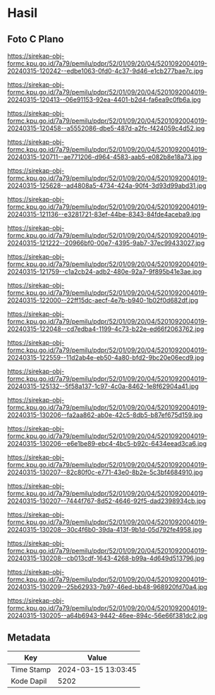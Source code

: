 # Hasil

## Foto C Plano

https://sirekap-obj-formc.kpu.go.id/7a79/pemilu/pdpr/52/01/09/20/04/5201092004019-20240315-120242--edbe1063-0fd0-4c37-9d46-e1cb277bae7c.jpg

https://sirekap-obj-formc.kpu.go.id/7a79/pemilu/pdpr/52/01/09/20/04/5201092004019-20240315-120413--06e91153-92ea-4401-b2d4-fa6ea9c0fb6a.jpg

https://sirekap-obj-formc.kpu.go.id/7a79/pemilu/pdpr/52/01/09/20/04/5201092004019-20240315-120458--a5552086-dbe5-487d-a2fc-f424059c4d52.jpg

https://sirekap-obj-formc.kpu.go.id/7a79/pemilu/pdpr/52/01/09/20/04/5201092004019-20240315-120711--ae771206-d964-4583-aab5-e082b8e18a73.jpg

https://sirekap-obj-formc.kpu.go.id/7a79/pemilu/pdpr/52/01/09/20/04/5201092004019-20240315-125628--ad4808a5-4734-424a-90f4-3d93d99abd31.jpg

https://sirekap-obj-formc.kpu.go.id/7a79/pemilu/pdpr/52/01/09/20/04/5201092004019-20240315-121136--e3281721-83ef-44be-8343-84fde4aceba9.jpg

https://sirekap-obj-formc.kpu.go.id/7a79/pemilu/pdpr/52/01/09/20/04/5201092004019-20240315-121222--20966bf0-00e7-4395-9ab7-37ec99433027.jpg

https://sirekap-obj-formc.kpu.go.id/7a79/pemilu/pdpr/52/01/09/20/04/5201092004019-20240315-121759--c1a2cb24-adb2-480e-92a7-9f895b41e3ae.jpg

https://sirekap-obj-formc.kpu.go.id/7a79/pemilu/pdpr/52/01/09/20/04/5201092004019-20240315-122000--22ff15dc-aecf-4e7b-b940-1b02f0d682df.jpg

https://sirekap-obj-formc.kpu.go.id/7a79/pemilu/pdpr/52/01/09/20/04/5201092004019-20240315-122048--cd7edba4-1199-4c73-b22e-ed66f2063762.jpg

https://sirekap-obj-formc.kpu.go.id/7a79/pemilu/pdpr/52/01/09/20/04/5201092004019-20240315-122559--11d2ab4e-eb50-4a80-bfd2-9bc20e06ecd9.jpg

https://sirekap-obj-formc.kpu.go.id/7a79/pemilu/pdpr/52/01/09/20/04/5201092004019-20240315-125132--5f58a137-1c97-4c0a-8462-1e8f62904a41.jpg

https://sirekap-obj-formc.kpu.go.id/7a79/pemilu/pdpr/52/01/09/20/04/5201092004019-20240315-130206--fa2aa862-ab0e-42c5-8db5-b87ef675d159.jpg

https://sirekap-obj-formc.kpu.go.id/7a79/pemilu/pdpr/52/01/09/20/04/5201092004019-20240315-130206--e6e1be89-ebc4-4bc5-b92c-6434eead3ca6.jpg

https://sirekap-obj-formc.kpu.go.id/7a79/pemilu/pdpr/52/01/09/20/04/5201092004019-20240315-130207--82c80f0c-e771-43e0-8b2e-5c3bf4684910.jpg

https://sirekap-obj-formc.kpu.go.id/7a79/pemilu/pdpr/52/01/09/20/04/5201092004019-20240315-130207--7444f767-8d52-4646-92f5-dad2398934cb.jpg

https://sirekap-obj-formc.kpu.go.id/7a79/pemilu/pdpr/52/01/09/20/04/5201092004019-20240315-130208--30c4f6b0-39da-413f-9b1d-05d792fe4958.jpg

https://sirekap-obj-formc.kpu.go.id/7a79/pemilu/pdpr/52/01/09/20/04/5201092004019-20240315-130208--cb013cdf-1643-4268-b99a-4d649d513796.jpg

https://sirekap-obj-formc.kpu.go.id/7a79/pemilu/pdpr/52/01/09/20/04/5201092004019-20240315-130209--25b62933-7b97-46ed-bb48-968920fd70a4.jpg

https://sirekap-obj-formc.kpu.go.id/7a79/pemilu/pdpr/52/01/09/20/04/5201092004019-20240315-130205--a64b6943-9442-46ee-894c-56e66f381dc2.jpg


## Metadata

| Key        | Value               |
| ---------- | ------------------- |
| Time Stamp | 2024-03-15 13:03:45 |
| Kode Dapil | 5202                |



